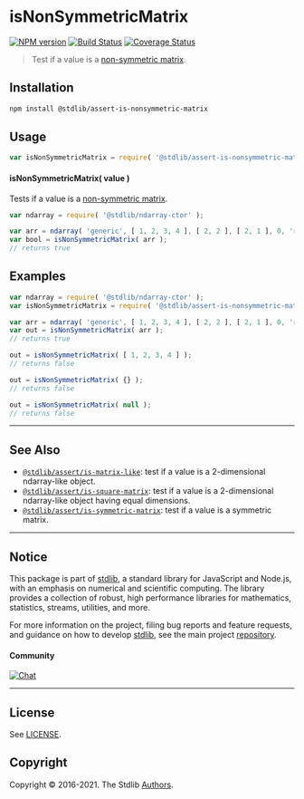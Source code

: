 <!--

@license Apache-2.0

Copyright (c) 2018 The Stdlib Authors.

Licensed under the Apache License, Version 2.0 (the "License");
you may not use this file except in compliance with the License.
You may obtain a copy of the License at

   http://www.apache.org/licenses/LICENSE-2.0

Unless required by applicable law or agreed to in writing, software
distributed under the License is distributed on an "AS IS" BASIS,
WITHOUT WARRANTIES OR CONDITIONS OF ANY KIND, either express or implied.
See the License for the specific language governing permissions and
limitations under the License.

-->

# isNonSymmetricMatrix

[![NPM version][npm-image]][npm-url] [![Build Status][test-image]][test-url] [![Coverage Status][coverage-image]][coverage-url] <!-- [![dependencies][dependencies-image]][dependencies-url] -->

> Test if a value is a [non-symmetric matrix][symmetric-matrix].

<section class="installation">

## Installation

```bash
npm install @stdlib/assert-is-nonsymmetric-matrix
```

</section>

<section class="usage">

## Usage

```javascript
var isNonSymmetricMatrix = require( '@stdlib/assert-is-nonsymmetric-matrix' );
```

#### isNonSymmetricMatrix( value )

Tests if a value is a [non-symmetric matrix][symmetric-matrix].

```javascript
var ndarray = require( '@stdlib/ndarray-ctor' );

var arr = ndarray( 'generic', [ 1, 2, 3, 4 ], [ 2, 2 ], [ 2, 1 ], 0, 'row-major' );
var bool = isNonSymmetricMatrix( arr );
// returns true
```

</section>

<!-- /.usage -->

<section class="examples">

## Examples

<!-- eslint no-undef: "error" -->

```javascript
var ndarray = require( '@stdlib/ndarray-ctor' );
var isNonSymmetricMatrix = require( '@stdlib/assert-is-nonsymmetric-matrix' );

var arr = ndarray( 'generic', [ 1, 2, 3, 4 ], [ 2, 2 ], [ 2, 1 ], 0, 'row-major' );
var out = isNonSymmetricMatrix( arr );
// returns true

out = isNonSymmetricMatrix( [ 1, 2, 3, 4 ] );
// returns false

out = isNonSymmetricMatrix( {} );
// returns false

out = isNonSymmetricMatrix( null );
// returns false
```

</section>

<!-- /.examples -->

<!-- Section for related `stdlib` packages. Do not manually edit this section, as it is automatically populated. -->

<section class="related">

* * *

## See Also

-   <span class="package-name">[`@stdlib/assert/is-matrix-like`][@stdlib/assert/is-matrix-like]</span><span class="delimiter">: </span><span class="description">test if a value is a 2-dimensional ndarray-like object.</span>
-   <span class="package-name">[`@stdlib/assert/is-square-matrix`][@stdlib/assert/is-square-matrix]</span><span class="delimiter">: </span><span class="description">test if a value is a 2-dimensional ndarray-like object having equal dimensions.</span>
-   <span class="package-name">[`@stdlib/assert/is-symmetric-matrix`][@stdlib/assert/is-symmetric-matrix]</span><span class="delimiter">: </span><span class="description">test if a value is a symmetric matrix.</span>

</section>

<!-- /.related -->

<!-- Section for all links. Make sure to keep an empty line after the `section` element and another before the `/section` close. -->


<section class="main-repo" >

* * *

## Notice

This package is part of [stdlib][stdlib], a standard library for JavaScript and Node.js, with an emphasis on numerical and scientific computing. The library provides a collection of robust, high performance libraries for mathematics, statistics, streams, utilities, and more.

For more information on the project, filing bug reports and feature requests, and guidance on how to develop [stdlib][stdlib], see the main project [repository][stdlib].

#### Community

[![Chat][chat-image]][chat-url]

---

## License

See [LICENSE][stdlib-license].


## Copyright

Copyright &copy; 2016-2021. The Stdlib [Authors][stdlib-authors].

</section>

<!-- /.stdlib -->

<!-- Section for all links. Make sure to keep an empty line after the `section` element and another before the `/section` close. -->

<section class="links">

[npm-image]: http://img.shields.io/npm/v/@stdlib/assert-is-nonsymmetric-matrix.svg
[npm-url]: https://npmjs.org/package/@stdlib/assert-is-nonsymmetric-matrix

[test-image]: https://github.com/stdlib-js/assert-is-nonsymmetric-matrix/actions/workflows/test.yml/badge.svg
[test-url]: https://github.com/stdlib-js/assert-is-nonsymmetric-matrix/actions/workflows/test.yml

[coverage-image]: https://img.shields.io/codecov/c/github/stdlib-js/assert-is-nonsymmetric-matrix/main.svg
[coverage-url]: https://codecov.io/github/stdlib-js/assert-is-nonsymmetric-matrix?branch=main

<!--

[dependencies-image]: https://img.shields.io/david/stdlib-js/assert-is-nonsymmetric-matrix.svg
[dependencies-url]: https://david-dm.org/stdlib-js/assert-is-nonsymmetric-matrix/main

-->

[chat-image]: https://img.shields.io/gitter/room/stdlib-js/stdlib.svg
[chat-url]: https://gitter.im/stdlib-js/stdlib/

[stdlib]: https://github.com/stdlib-js/stdlib

[stdlib-authors]: https://github.com/stdlib-js/stdlib/graphs/contributors

[stdlib-license]: https://raw.githubusercontent.com/stdlib-js/assert-is-nonsymmetric-matrix/main/LICENSE

[symmetric-matrix]: https://en.wikipedia.org/wiki/Symmetric_matrix

<!-- <related-links> -->

[@stdlib/assert/is-matrix-like]: https://github.com/stdlib-js/assert-is-matrix-like

[@stdlib/assert/is-square-matrix]: https://github.com/stdlib-js/assert-is-square-matrix

[@stdlib/assert/is-symmetric-matrix]: https://github.com/stdlib-js/assert-is-symmetric-matrix

<!-- </related-links> -->

</section>

<!-- /.links -->
